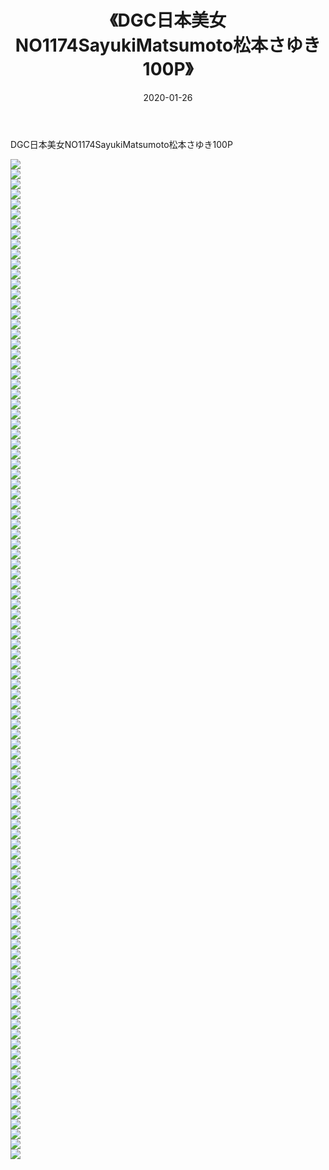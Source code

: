 ﻿---
layout: post
title:  《DGC日本美女NO1174SayukiMatsumoto松本さゆき100P》
date:   2020-01-26
img: http://pic.660000.xyz/1:/性感/2020/DGC日本美女NO1174SayukiMatsumoto松本さゆき100P/000.jpg
categories: [美女, 清纯, 唯美]
---

DGC日本美女NO1174SayukiMatsumoto松本さゆき100P

  ![](http://pic.660000.xyz/1:/性感/2020/DGC日本美女NO1174SayukiMatsumoto松本さゆき100P/001.jpg) <br> ![](http://pic.660000.xyz/1:/性感/2020/DGC日本美女NO1174SayukiMatsumoto松本さゆき100P/002.jpg) <br> ![](http://pic.660000.xyz/1:/性感/2020/DGC日本美女NO1174SayukiMatsumoto松本さゆき100P/003.jpg) <br> ![](http://pic.660000.xyz/1:/性感/2020/DGC日本美女NO1174SayukiMatsumoto松本さゆき100P/004.jpg) <br> ![](http://pic.660000.xyz/1:/性感/2020/DGC日本美女NO1174SayukiMatsumoto松本さゆき100P/005.jpg) <br> ![](http://pic.660000.xyz/1:/性感/2020/DGC日本美女NO1174SayukiMatsumoto松本さゆき100P/006.jpg) <br> ![](http://pic.660000.xyz/1:/性感/2020/DGC日本美女NO1174SayukiMatsumoto松本さゆき100P/007.jpg) <br> ![](http://pic.660000.xyz/1:/性感/2020/DGC日本美女NO1174SayukiMatsumoto松本さゆき100P/008.jpg) <br> ![](http://pic.660000.xyz/1:/性感/2020/DGC日本美女NO1174SayukiMatsumoto松本さゆき100P/009.jpg) <br> ![](http://pic.660000.xyz/1:/性感/2020/DGC日本美女NO1174SayukiMatsumoto松本さゆき100P/010.jpg) <br> ![](http://pic.660000.xyz/1:/性感/2020/DGC日本美女NO1174SayukiMatsumoto松本さゆき100P/011.jpg) <br> ![](http://pic.660000.xyz/1:/性感/2020/DGC日本美女NO1174SayukiMatsumoto松本さゆき100P/012.jpg) <br> ![](http://pic.660000.xyz/1:/性感/2020/DGC日本美女NO1174SayukiMatsumoto松本さゆき100P/013.jpg) <br> ![](http://pic.660000.xyz/1:/性感/2020/DGC日本美女NO1174SayukiMatsumoto松本さゆき100P/014.jpg) <br> ![](http://pic.660000.xyz/1:/性感/2020/DGC日本美女NO1174SayukiMatsumoto松本さゆき100P/015.jpg) <br> ![](http://pic.660000.xyz/1:/性感/2020/DGC日本美女NO1174SayukiMatsumoto松本さゆき100P/016.jpg) <br> ![](http://pic.660000.xyz/1:/性感/2020/DGC日本美女NO1174SayukiMatsumoto松本さゆき100P/017.jpg) <br> ![](http://pic.660000.xyz/1:/性感/2020/DGC日本美女NO1174SayukiMatsumoto松本さゆき100P/018.jpg) <br> ![](http://pic.660000.xyz/1:/性感/2020/DGC日本美女NO1174SayukiMatsumoto松本さゆき100P/019.jpg) <br> ![](http://pic.660000.xyz/1:/性感/2020/DGC日本美女NO1174SayukiMatsumoto松本さゆき100P/020.jpg) <br> ![](http://pic.660000.xyz/1:/性感/2020/DGC日本美女NO1174SayukiMatsumoto松本さゆき100P/021.jpg) <br> ![](http://pic.660000.xyz/1:/性感/2020/DGC日本美女NO1174SayukiMatsumoto松本さゆき100P/022.jpg) <br> ![](http://pic.660000.xyz/1:/性感/2020/DGC日本美女NO1174SayukiMatsumoto松本さゆき100P/023.jpg) <br> ![](http://pic.660000.xyz/1:/性感/2020/DGC日本美女NO1174SayukiMatsumoto松本さゆき100P/024.jpg) <br> ![](http://pic.660000.xyz/1:/性感/2020/DGC日本美女NO1174SayukiMatsumoto松本さゆき100P/025.jpg) <br> ![](http://pic.660000.xyz/1:/性感/2020/DGC日本美女NO1174SayukiMatsumoto松本さゆき100P/026.jpg) <br> ![](http://pic.660000.xyz/1:/性感/2020/DGC日本美女NO1174SayukiMatsumoto松本さゆき100P/027.jpg) <br> ![](http://pic.660000.xyz/1:/性感/2020/DGC日本美女NO1174SayukiMatsumoto松本さゆき100P/028.jpg) <br> ![](http://pic.660000.xyz/1:/性感/2020/DGC日本美女NO1174SayukiMatsumoto松本さゆき100P/029.jpg) <br> ![](http://pic.660000.xyz/1:/性感/2020/DGC日本美女NO1174SayukiMatsumoto松本さゆき100P/030.jpg) <br> ![](http://pic.660000.xyz/1:/性感/2020/DGC日本美女NO1174SayukiMatsumoto松本さゆき100P/031.jpg) <br> ![](http://pic.660000.xyz/1:/性感/2020/DGC日本美女NO1174SayukiMatsumoto松本さゆき100P/032.jpg) <br> ![](http://pic.660000.xyz/1:/性感/2020/DGC日本美女NO1174SayukiMatsumoto松本さゆき100P/033.jpg) <br> ![](http://pic.660000.xyz/1:/性感/2020/DGC日本美女NO1174SayukiMatsumoto松本さゆき100P/034.jpg) <br> ![](http://pic.660000.xyz/1:/性感/2020/DGC日本美女NO1174SayukiMatsumoto松本さゆき100P/035.jpg) <br> ![](http://pic.660000.xyz/1:/性感/2020/DGC日本美女NO1174SayukiMatsumoto松本さゆき100P/036.jpg) <br> ![](http://pic.660000.xyz/1:/性感/2020/DGC日本美女NO1174SayukiMatsumoto松本さゆき100P/037.jpg) <br> ![](http://pic.660000.xyz/1:/性感/2020/DGC日本美女NO1174SayukiMatsumoto松本さゆき100P/038.jpg) <br> ![](http://pic.660000.xyz/1:/性感/2020/DGC日本美女NO1174SayukiMatsumoto松本さゆき100P/039.jpg) <br> ![](http://pic.660000.xyz/1:/性感/2020/DGC日本美女NO1174SayukiMatsumoto松本さゆき100P/040.jpg) <br> ![](http://pic.660000.xyz/1:/性感/2020/DGC日本美女NO1174SayukiMatsumoto松本さゆき100P/041.jpg) <br> ![](http://pic.660000.xyz/1:/性感/2020/DGC日本美女NO1174SayukiMatsumoto松本さゆき100P/042.jpg) <br> ![](http://pic.660000.xyz/1:/性感/2020/DGC日本美女NO1174SayukiMatsumoto松本さゆき100P/043.jpg) <br> ![](http://pic.660000.xyz/1:/性感/2020/DGC日本美女NO1174SayukiMatsumoto松本さゆき100P/044.jpg) <br> ![](http://pic.660000.xyz/1:/性感/2020/DGC日本美女NO1174SayukiMatsumoto松本さゆき100P/045.jpg) <br> ![](http://pic.660000.xyz/1:/性感/2020/DGC日本美女NO1174SayukiMatsumoto松本さゆき100P/046.jpg) <br> ![](http://pic.660000.xyz/1:/性感/2020/DGC日本美女NO1174SayukiMatsumoto松本さゆき100P/047.jpg) <br> ![](http://pic.660000.xyz/1:/性感/2020/DGC日本美女NO1174SayukiMatsumoto松本さゆき100P/048.jpg) <br> ![](http://pic.660000.xyz/1:/性感/2020/DGC日本美女NO1174SayukiMatsumoto松本さゆき100P/049.jpg) <br> ![](http://pic.660000.xyz/1:/性感/2020/DGC日本美女NO1174SayukiMatsumoto松本さゆき100P/050.jpg) <br> ![](http://pic.660000.xyz/1:/性感/2020/DGC日本美女NO1174SayukiMatsumoto松本さゆき100P/051.jpg) <br> ![](http://pic.660000.xyz/1:/性感/2020/DGC日本美女NO1174SayukiMatsumoto松本さゆき100P/052.jpg) <br> ![](http://pic.660000.xyz/1:/性感/2020/DGC日本美女NO1174SayukiMatsumoto松本さゆき100P/053.jpg) <br> ![](http://pic.660000.xyz/1:/性感/2020/DGC日本美女NO1174SayukiMatsumoto松本さゆき100P/054.jpg) <br> ![](http://pic.660000.xyz/1:/性感/2020/DGC日本美女NO1174SayukiMatsumoto松本さゆき100P/055.jpg) <br> ![](http://pic.660000.xyz/1:/性感/2020/DGC日本美女NO1174SayukiMatsumoto松本さゆき100P/056.jpg) <br> ![](http://pic.660000.xyz/1:/性感/2020/DGC日本美女NO1174SayukiMatsumoto松本さゆき100P/057.jpg) <br> ![](http://pic.660000.xyz/1:/性感/2020/DGC日本美女NO1174SayukiMatsumoto松本さゆき100P/058.jpg) <br> ![](http://pic.660000.xyz/1:/性感/2020/DGC日本美女NO1174SayukiMatsumoto松本さゆき100P/059.jpg) <br> ![](http://pic.660000.xyz/1:/性感/2020/DGC日本美女NO1174SayukiMatsumoto松本さゆき100P/060.jpg) <br> ![](http://pic.660000.xyz/1:/性感/2020/DGC日本美女NO1174SayukiMatsumoto松本さゆき100P/061.jpg) <br> ![](http://pic.660000.xyz/1:/性感/2020/DGC日本美女NO1174SayukiMatsumoto松本さゆき100P/062.jpg) <br> ![](http://pic.660000.xyz/1:/性感/2020/DGC日本美女NO1174SayukiMatsumoto松本さゆき100P/063.jpg) <br> ![](http://pic.660000.xyz/1:/性感/2020/DGC日本美女NO1174SayukiMatsumoto松本さゆき100P/064.jpg) <br> ![](http://pic.660000.xyz/1:/性感/2020/DGC日本美女NO1174SayukiMatsumoto松本さゆき100P/065.jpg) <br> ![](http://pic.660000.xyz/1:/性感/2020/DGC日本美女NO1174SayukiMatsumoto松本さゆき100P/066.jpg) <br> ![](http://pic.660000.xyz/1:/性感/2020/DGC日本美女NO1174SayukiMatsumoto松本さゆき100P/067.jpg) <br> ![](http://pic.660000.xyz/1:/性感/2020/DGC日本美女NO1174SayukiMatsumoto松本さゆき100P/068.jpg) <br> ![](http://pic.660000.xyz/1:/性感/2020/DGC日本美女NO1174SayukiMatsumoto松本さゆき100P/069.jpg) <br> ![](http://pic.660000.xyz/1:/性感/2020/DGC日本美女NO1174SayukiMatsumoto松本さゆき100P/070.jpg) <br> ![](http://pic.660000.xyz/1:/性感/2020/DGC日本美女NO1174SayukiMatsumoto松本さゆき100P/071.jpg) <br> ![](http://pic.660000.xyz/1:/性感/2020/DGC日本美女NO1174SayukiMatsumoto松本さゆき100P/072.jpg) <br> ![](http://pic.660000.xyz/1:/性感/2020/DGC日本美女NO1174SayukiMatsumoto松本さゆき100P/073.jpg) <br> ![](http://pic.660000.xyz/1:/性感/2020/DGC日本美女NO1174SayukiMatsumoto松本さゆき100P/074.jpg) <br> ![](http://pic.660000.xyz/1:/性感/2020/DGC日本美女NO1174SayukiMatsumoto松本さゆき100P/075.jpg) <br> ![](http://pic.660000.xyz/1:/性感/2020/DGC日本美女NO1174SayukiMatsumoto松本さゆき100P/076.jpg) <br> ![](http://pic.660000.xyz/1:/性感/2020/DGC日本美女NO1174SayukiMatsumoto松本さゆき100P/077.jpg) <br> ![](http://pic.660000.xyz/1:/性感/2020/DGC日本美女NO1174SayukiMatsumoto松本さゆき100P/078.jpg) <br> ![](http://pic.660000.xyz/1:/性感/2020/DGC日本美女NO1174SayukiMatsumoto松本さゆき100P/079.jpg) <br> ![](http://pic.660000.xyz/1:/性感/2020/DGC日本美女NO1174SayukiMatsumoto松本さゆき100P/080.jpg) <br> ![](http://pic.660000.xyz/1:/性感/2020/DGC日本美女NO1174SayukiMatsumoto松本さゆき100P/081.jpg) <br> ![](http://pic.660000.xyz/1:/性感/2020/DGC日本美女NO1174SayukiMatsumoto松本さゆき100P/082.jpg) <br> ![](http://pic.660000.xyz/1:/性感/2020/DGC日本美女NO1174SayukiMatsumoto松本さゆき100P/083.jpg) <br> ![](http://pic.660000.xyz/1:/性感/2020/DGC日本美女NO1174SayukiMatsumoto松本さゆき100P/084.jpg) <br> ![](http://pic.660000.xyz/1:/性感/2020/DGC日本美女NO1174SayukiMatsumoto松本さゆき100P/085.jpg) <br> ![](http://pic.660000.xyz/1:/性感/2020/DGC日本美女NO1174SayukiMatsumoto松本さゆき100P/086.jpg) <br> ![](http://pic.660000.xyz/1:/性感/2020/DGC日本美女NO1174SayukiMatsumoto松本さゆき100P/087.jpg) <br> ![](http://pic.660000.xyz/1:/性感/2020/DGC日本美女NO1174SayukiMatsumoto松本さゆき100P/088.jpg) <br> ![](http://pic.660000.xyz/1:/性感/2020/DGC日本美女NO1174SayukiMatsumoto松本さゆき100P/089.jpg) <br> ![](http://pic.660000.xyz/1:/性感/2020/DGC日本美女NO1174SayukiMatsumoto松本さゆき100P/090.jpg) <br> ![](http://pic.660000.xyz/1:/性感/2020/DGC日本美女NO1174SayukiMatsumoto松本さゆき100P/091.jpg) <br> ![](http://pic.660000.xyz/1:/性感/2020/DGC日本美女NO1174SayukiMatsumoto松本さゆき100P/092.jpg) <br> ![](http://pic.660000.xyz/1:/性感/2020/DGC日本美女NO1174SayukiMatsumoto松本さゆき100P/093.jpg) <br> ![](http://pic.660000.xyz/1:/性感/2020/DGC日本美女NO1174SayukiMatsumoto松本さゆき100P/094.jpg) <br> ![](http://pic.660000.xyz/1:/性感/2020/DGC日本美女NO1174SayukiMatsumoto松本さゆき100P/095.jpg) <br> ![](http://pic.660000.xyz/1:/性感/2020/DGC日本美女NO1174SayukiMatsumoto松本さゆき100P/096.jpg) <br> ![](http://pic.660000.xyz/1:/性感/2020/DGC日本美女NO1174SayukiMatsumoto松本さゆき100P/097.jpg) <br> ![](http://pic.660000.xyz/1:/性感/2020/DGC日本美女NO1174SayukiMatsumoto松本さゆき100P/098.jpg) <br> ![](http://pic.660000.xyz/1:/性感/2020/DGC日本美女NO1174SayukiMatsumoto松本さゆき100P/099.jpg) <br> ![](http://pic.660000.xyz/1:/性感/2020/DGC日本美女NO1174SayukiMatsumoto松本さゆき100P/100.jpg) <br>